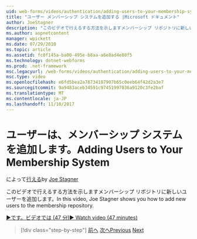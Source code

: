 ```yaml
---
uid: web-forms/videos/authentication/adding-users-to-your-membership-system
title: "ユーザー メンバーシップ システムを追加する |Microsoft ドキュメント"
author: JoeStagner
description: "このビデオで行えるする方法を示しますメンバーシップ リポジトリに新しいユーザーを追加します。"
ms.author: aspnetcontent
manager: wpickett
ms.date: 07/29/2010
ms.topic: article
ms.assetid: fc0f145a-ba00-495e-b8aa-a6e8ad4e80f5
ms.technology: dotnet-webforms
ms.prod: .net-framework
msc.legacyurl: /web-forms/videos/authentication/adding-users-to-your-membership-system
msc.type: video
ms.openlocfilehash: e6fd5bea2a78734187907b65c0eeb64f42d2a3e7
ms.sourcegitcommit: 9a9483aceb34591c97451997036a9120c3fe2baf
ms.translationtype: MT
ms.contentlocale: ja-JP
ms.lasthandoff: 11/10/2017
---
```

<a name="adding-users-to-your-membership-system"></a><span data-ttu-id="e0af2-103">ユーザーは、メンバーシップ システムを追加します。</span><span class="sxs-lookup"><span data-stu-id="e0af2-103">Adding Users to Your Membership System</span></span>
====================
<span data-ttu-id="e0af2-104">によって[行える](https://github.com/JoeStagner)</span><span class="sxs-lookup"><span data-stu-id="e0af2-104">by [Joe Stagner](https://github.com/JoeStagner)</span></span>

<span data-ttu-id="e0af2-105">このビデオで行えるする方法を示しますメンバーシップ リポジトリに新しいユーザーを追加します。</span><span class="sxs-lookup"><span data-stu-id="e0af2-105">In this video, Joe Stagner shows you how to add new users to the membership repository.</span></span>

[<span data-ttu-id="e0af2-106">&#9654;です。ビデオでは (47 分)</span><span class="sxs-lookup"><span data-stu-id="e0af2-106">&#9654; Watch video (47 minutes)</span></span>](https://channel9.msdn.com/Blogs/ASP-NET-Site-Videos/adding-users-to-your-membership-system)

>[!div class="step-by-step"]
<span data-ttu-id="e0af2-107">[前へ](validating-users-with-the-login-control.md)
[次へ](logging-users-into-your-membership-system.md)</span><span class="sxs-lookup"><span data-stu-id="e0af2-107">[Previous](validating-users-with-the-login-control.md)
[Next](logging-users-into-your-membership-system.md)</span></span>
